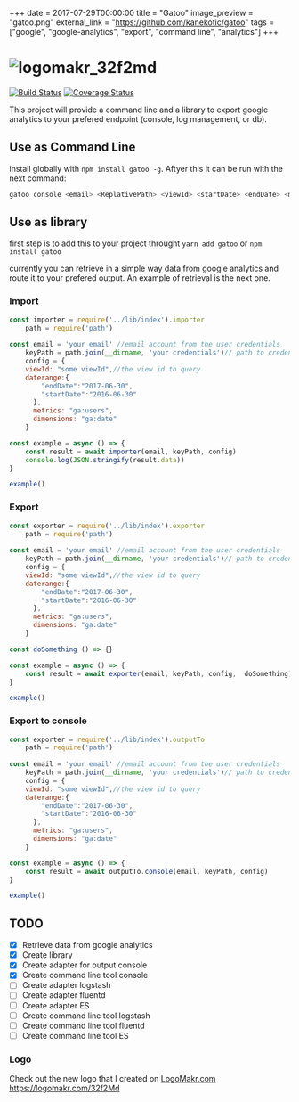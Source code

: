 +++
date = 2017-07-29T00:00:00
title = "Gatoo"
image_preview = "gatoo.png"
external_link = "https://github.com/kanekotic/gatoo"
tags = ["google", "google-analytics", "export", "command line", "analytics"]
+++
# ![logomakr_32f2md](https://user-images.githubusercontent.com/3071208/42147664-29898cca-7dcf-11e8-9c50-2cf3845b7fe8.png)

[![Build Status](https://travis-ci.org/kanekotic/gatoo.svg?branch=master)](https://travis-ci.org/kanekotic/gatoo)
[![Coverage Status](https://coveralls.io/repos/github/kanekotic/gatoo/badge.svg?branch=master)](https://coveralls.io/github/kanekotic/gatoo?branch=master)

This project will provide a command line and a library to export google analytics to your prefered endpoint (console, log management, or db).

## Use as Command Line
install globally with `npm install gatoo -g`. Aftyer this it can be run with the next command:

```zsh
gatoo console <email> <ReplativePath> <viewId> <startDate> <endDate> <metrics> <dimensions>
```

## Use as library

first step is to add this to your project throught `yarn add gatoo` or `npm install gatoo`

currently you can retrieve in a simple way data from google analytics and route it to your prefered output. An example of retrieval is the next one.

### Import
```js
const importer = require('../lib/index').importer
    path = require('path')
    
const email = 'your email' //email account from the user credentials
    keyPath = path.join(__dirname, 'your credentials')// path to credentials json or pem
    config = {
    viewId: "some viewId",//the view id to query
    daterange:{
        "endDate":"2017-06-30",
        "startDate":"2016-06-30"
      },
      metrics: "ga:users",
      dimensions: "ga:date"
    }

const example = async () => {
    const result = await importer(email, keyPath, config)
    console.log(JSON.stringify(result.data))
}

example()
```

### Export
```js
const exporter = require('../lib/index').exporter
    path = require('path')
    
const email = 'your email' //email account from the user credentials
    keyPath = path.join(__dirname, 'your credentials')// path to credentials json or pem
    config = {
    viewId: "some viewId",//the view id to query
    daterange:{
        "endDate":"2017-06-30",
        "startDate":"2016-06-30"
      },
      metrics: "ga:users",
      dimensions: "ga:date"
    }

const doSomething () => {}

const example = async () => {
    const result = await exporter(email, keyPath, config,  doSomething)
}

example()
```

### Export to console
```js
const exporter = require('../lib/index').outputTo
    path = require('path')
    
const email = 'your email' //email account from the user credentials
    keyPath = path.join(__dirname, 'your credentials')// path to credentials json or pem
    config = {
    viewId: "some viewId",//the view id to query
    daterange:{
        "endDate":"2017-06-30",
        "startDate":"2016-06-30"
      },
      metrics: "ga:users",
      dimensions: "ga:date"
    }

const example = async () => {
    const result = await outputTo.console(email, keyPath, config)
}

example()
```

## TODO

- [x] Retrieve data from google analytics 
- [x] Create library
- [x] Create adapter for output console  
- [x] Create command line tool console  
- [ ] Create adapter logstash  
- [ ] Create adapter fluentd  
- [ ] Create adapter ES  
- [ ] Create command line tool logstash  
- [ ] Create command line tool fluentd  
- [ ] Create command line tool ES  

### Logo
Check out the new logo that I created on <a href="http://logomakr.com" title="Logo Makr">LogoMakr.com</a> https://logomakr.com/32f2Md
